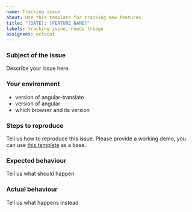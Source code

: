 ```yaml
---
name: Tracking issue
about: Use this template for tracking new features.
title: "[DATE]: [FEATURE NAME]"
labels: tracking issue, needs triage
assignees: octocat
---
```



### Subject of the issue
Describe your issue here.

### Your environment
* version of angular-translate
* version of angular
* which browser and its version

### Steps to reproduce
Tell us how to reproduce this issue. Please provide a working demo, you can use [this template](https://plnkr.co/edit/XorWgI?p=preview) as a base.

### Expected behaviour
Tell us what should happen

### Actual behaviour
Tell us what happens instead